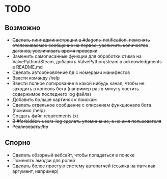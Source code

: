 # TODO

## Возможно
- ~~Сделать пинг администрации в #dagons-notification, поменять отслеживаемое сообщение на первое, увеличить количество дагонов, увеличивать время проверки~~
- Заменить самописанные функции для обработки стима на ValvePython/Steam, добавить ValvePython/steam в acknowledgments в README.md
- Сделать автообновление бд с номерами манифестов
- Ввести команду /help
- Ввести полное логирование в какой нибудь канал, чтобы не заходить в консоль бота (например раз в минуту постить содержимое последнего log файла)
- Добавить больше картинок к поискам
- Сделать отдельное сообщение с описанием функционала бота (помимо /help)
- Создать файл requirements.txt
- ~~В #forbidden-users-log сделать упоминание, а не имя пользователя~~
- ~~Реализовать /tip~~

## Спорно
- Сделать обзорный вебсайт, чтобы попадаться в поиске
- Поменять эмодзи для ролей
- Сделать более простую систему автопатчей (ссылка на патч как аргумент, например)
